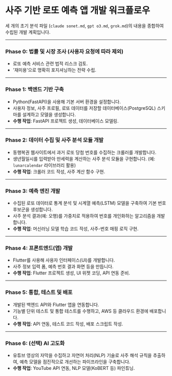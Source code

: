 # 사주 기반 로또 예측 앱 개발 워크플로우

세 개의 초기 분석 파일 (`claude sonet.md`, `gpt o3.md`, `grok.md`)의 내용을 종합하여 수립된 개발 계획입니다.

---

### Phase 0: 법률 및 시장 조사 (사용자 요청에 따라 제외)
- 로또 예측 서비스 관련 법적 리스크 검토.
- '재미용'으로 명확히 포지셔닝하는 전략 수립.

---

### Phase 1: 백엔드 기반 구축
- Python(FastAPI)을 사용해 기본 서버 환경을 설정합니다.
- 사용자 정보, 사주 프로필, 로또 데이터를 저장할 데이터베이스(PostgreSQL) 스키마를 설계하고 모델을 생성합니다.
- **수행 작업**: FastAPI 프로젝트 생성, 데이터베이스 모델링.

---

### Phase 2: 데이터 수집 및 사주 분석 모듈 개발
- 동행복권 웹사이트에서 과거 로또 당첨 번호를 수집하는 크롤러를 개발합니다.
- 생년월일시를 입력받아 만세력을 계산하는 사주 분석 모듈을 구현합니다. (예: `lunarcalendar` 라이브러리 활용)
- **수행 작업**: 크롤러 코드 작성, 사주 계산 함수 구현.

---

### Phase 3: 예측 엔진 개발
- 수집된 로또 데이터로 통계 분석 및 시계열 예측(LSTM) 모델을 구축하여 기본 번호 후보군을 생성합니다.
- 사주 분석 결과(예: 오행)를 가중치로 적용하여 번호를 개인화하는 알고리즘을 개발합니다.
- **수행 작업**: 머신러닝 모델 학습 코드 작성, 사주-번호 매핑 로직 구현.

---

### Phase 4: 프론트엔드(앱) 개발
- Flutter를 사용해 사용자 인터페이스(UI)를 개발합니다.
- 사주 정보 입력 폼, 예측 번호 결과 화면 등을 만듭니다.
- **수행 작업**: Flutter 프로젝트 생성, UI 위젯 코딩, API 연동 준비.

---

### Phase 5: 통합, 테스트 및 배포
- 개발된 백엔드 API와 Flutter 앱을 연동합니다.
- 기능별 단위 테스트 및 통합 테스트를 수행하고, AWS 등 클라우드 환경에 배포합니다.
- **수행 작업**: API 연동, 테스트 코드 작성, 배포 스크립트 작성.

---

### Phase 6: (선택) AI 고도화
- 유튜브 영상의 자막을 수집하고 자연어 처리(NLP) 기술로 사주 해석 규칙을 추출하여, 예측 모델을 점진적으로 개선하는 파이프라인을 구축합니다.
- **수행 작업**: YouTube API 연동, NLP 모델(KoBERT 등) 파인튜닝.
